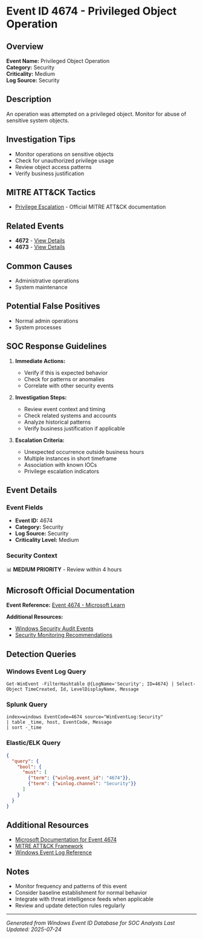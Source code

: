 # Event ID 4674 - Privileged Object Operation

## Overview
**Event Name:** Privileged Object Operation  
**Category:** Security  
**Criticality:** Medium  
**Log Source:** Security  

## Description
An operation was attempted on a privileged object. Monitor for abuse of sensitive system objects.

## Investigation Tips
- Monitor operations on sensitive objects
- Check for unauthorized privilege usage
- Review object access patterns
- Verify business justification

## MITRE ATT&CK Tactics
- [Privilege Escalation](https://attack.mitre.org/tactics/TA0004/) - Official MITRE ATT&CK documentation

## Related Events
- **4672** - [View Details](4672.md)
- **4673** - [View Details](4673.md)

## Common Causes
- Administrative operations
- System maintenance

## Potential False Positives
- Normal admin operations
- System processes

## SOC Response Guidelines
1. **Immediate Actions:**
   - Verify if this is expected behavior
   - Check for patterns or anomalies
   - Correlate with other security events

2. **Investigation Steps:**
   - Review event context and timing
   - Check related systems and accounts
   - Analyze historical patterns
   - Verify business justification if applicable

3. **Escalation Criteria:**
   - Unexpected occurrence outside business hours
   - Multiple instances in short timeframe
   - Association with known IOCs
   - Privilege escalation indicators

## Event Details

### Event Fields
- **Event ID:** 4674
- **Category:** Security
- **Log Source:** Security
- **Criticality Level:** Medium

### Security Context
📊 **MEDIUM PRIORITY** - Review within 4 hours

## Microsoft Official Documentation
**Event Reference:** [Event 4674 - Microsoft Learn](https://learn.microsoft.com/en-us/previous-versions/windows/it-pro/windows-10/security/threat-protection/auditing/event-4674)

**Additional Resources:**
- [Windows Security Audit Events](https://learn.microsoft.com/en-us/windows/security/threat-protection/auditing/audit-events)
- [Security Monitoring Recommendations](https://learn.microsoft.com/en-us/windows-server/identity/ad-ds/plan/appendix-l--events-to-monitor)

## Detection Queries

### Windows Event Log Query
```
Get-WinEvent -FilterHashtable @{LogName='Security'; ID=4674} | Select-Object TimeCreated, Id, LevelDisplayName, Message
```

### Splunk Query
```spl
index=windows EventCode=4674 source="WinEventLog:Security"
| table _time, host, EventCode, Message
| sort -_time
```

### Elastic/ELK Query
```json
{
  "query": {
    "bool": {
      "must": [
        {"term": {"winlog.event_id": "4674"}},
        {"term": {"winlog.channel": "Security"}}
      ]
    }
  }
}
```

## Additional Resources
- [Microsoft Documentation for Event 4674](https://docs.microsoft.com/en-us/windows/security/threat-protection/auditing/event-4674)
- [MITRE ATT&CK Framework](https://attack.mitre.org/)
- [Windows Event Log Reference](https://docs.microsoft.com/en-us/windows/win32/eventlog/event-logging)

## Notes
- Monitor frequency and patterns of this event
- Consider baseline establishment for normal behavior
- Integrate with threat intelligence feeds when applicable
- Review and update detection rules regularly

---
*Generated from Windows Event ID Database for SOC Analysts*
*Last Updated: 2025-07-24*